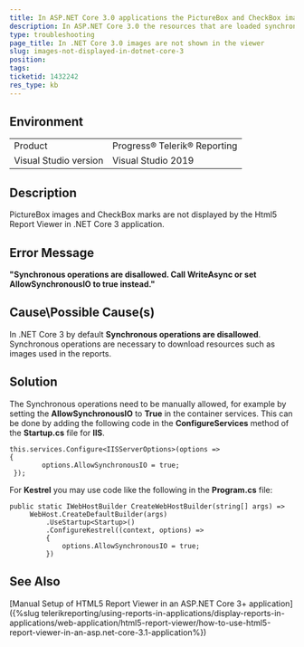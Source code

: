 ```yaml
---
title: In ASP.NET Core 3.0 applications the PictureBox and CheckBox images are not displayed
description: In ASP.NET Core 3.0 the resources that are loaded synchronously such as PictureBox and CheckBox images are not displayed in the Html5 Report Viewer
type: troubleshooting
page_title: In .NET Core 3.0 images are not shown in the viewer
slug: images-not-displayed-in-dotnet-core-3
position: 
tags: 
ticketid: 1432242
res_type: kb
---
```


## Environment
<table>
	<tbody>
		<tr>
			<td>Product</td>
			<td>Progress® Telerik® Reporting</td>
		</tr>
		<tr>
			<td>Visual Studio version</td>
			<td>Visual Studio 2019</td>
		</tr>
	</tbody>
</table>


## Description
PictureBox images and CheckBox marks are not displayed by the Html5 Report Viewer in .NET Core 3 application.

## Error Message
__"Synchronous operations are disallowed. Call WriteAsync or set AllowSynchronousIO to true instead."__

## Cause\Possible Cause(s)
In .NET Core 3 by default __Synchronous operations are disallowed__. Synchronous operations are necessary to download resources such as images used in the reports.

## Solution
The Synchronous operations need to be manually allowed, for example by setting the __AllowSynchronousIO__ to __True__ in the container services. This can be done by adding the following code in the __ConfigureServices__ method of the __Startup.cs__ file for __IIS__.
```CSharp
this.services.Configure<IISServerOptions>(options =>
{
        options.AllowSynchronousIO = true;
 });
```
For __Kestrel__ you may use code like the following in the __Program.cs__ file:
```CSharp
public static IWebHostBuilder CreateWebHostBuilder(string[] args) =>
     WebHost.CreateDefaultBuilder(args)
         .UseStartup<Startup>()
         .ConfigureKestrel((context, options) =>
         {
             options.AllowSynchronousIO = true;
         })
```
## See Also
[Manual Setup of HTML5 Report Viewer in an ASP.NET Core 3+ application]({%slug telerikreporting/using-reports-in-applications/display-reports-in-applications/web-application/html5-report-viewer/how-to-use-html5-report-viewer-in-an-asp.net-core-3.1-application%})
